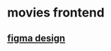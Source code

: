 # movies frontend

## [figma design](https://www.figma.com/file/6FMWkB94wE7KTkcCgUXtnC/light-1?type=design&node-id=1-9662&mode=design&t=9a2ORfdIETkZ82dO-0)
